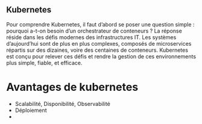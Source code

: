 ## Kubernetes


Pour comprendre Kubernetes, il faut d’abord se poser une question simple : pourquoi a-t-on besoin d’un orchestrateur de conteneurs ? La réponse réside dans les défis modernes des infrastructures IT. Les systèmes d’aujourd’hui sont de plus en plus complexes, composés de microservices répartis sur des dizaines, voire des centaines de conteneurs. Kubernetes est conçu pour relever ces défis et rendre la gestion de ces environnements plus simple, fiable, et efficace.


# Avantages de kubernetes

- Scalabilité, Disponibilité, Observabilité
- Déploiement
- 
